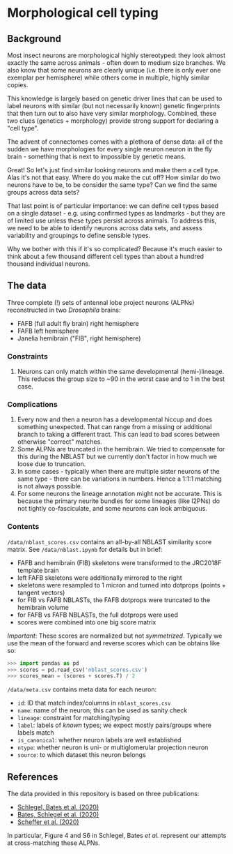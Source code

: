 # Morphological cell typing

## Background

Most insect neurons are morphological highly stereotyped: they look almost
exactly the same across animals - often down to medium size branches.
We also know that some neurons are clearly unique (i.e. there is only ever
one exemplar per hemisphere) while others come in multiple, highly similar
copies.

This knowledge is largely based on genetic driver lines that can be used to
label neurons with similar (but not necessarily known) genetic fingerprints
that then turn out to also have very similar morphology. Combined, these two
clues (genetics + morphology) provide strong support for declaring a "cell
type".

The advent of connectomes comes with a plethora of dense data: all of the
sudden we have morphologies for every single neuron neuron in the fly
brain - something that is next to impossible by genetic means.

Great! So let's just find similar looking neurons and make them a cell type.
Alas it's not that easy. Where do you make the cut off? How similar
do two neurons have to be, to be consider the same type? Can we find the same
groups across data sets?

That last point is of particular importance: we can define cell types based on
a single dataset - e.g. using confirmed types as landmarks - but they are
of limited use unless these types persist across animals. To address this, we
need to be able to identify neurons across data sets, and assess variability
and groupings to define sensible types.

Why we bother with this if it's so complicated? Because it's much easier to
think about a few thousand different cell types than about a hundred thousand
individual neurons.

## The data

Three complete (!) sets of antennal lobe project neurons (ALPNs) reconstructed
in two _Drosophila_ brains:
- FAFB (full adult fly brain) right hemisphere
- FAFB left hemisphere
- Janelia hemibrain ("FIB", right hemisphere)

### Constraints

1. Neurons can only match within the same developmental (hemi-)lineage. This
   reduces the group size to ~90 in the worst case and to 1 in the best case.

### Complications

1. Every now and then a neuron has a developmental hiccup and does something
   unexpected. That can range from a missing or additional branch to taking a
   different tract. This can lead to bad scores between otherwise "correct"
   matches.
2. Some ALPNs are truncated in the hemibrain. We tried to compensate for this
   during the NBLAST but we currently don't factor in how much we loose due to
   truncation.
3. In some cases - typically when there are multiple sister neurons of the same
   type - there can be variations in numbers. Hence a 1:1:1 matching is not
   always possible.
4. For some neurons the lineage annotation might not be accurate. This is
   because the primary neurite bundles for some lineages (like l2PNs) do not
   tightly co-fasciculate, and some neurons can look ambiguous.   

### Contents

`/data/nblast_scores.csv` contains an all-by-all NBLAST similarity score matrix.
See `/data/nblast.ipynb` for details but in brief:

- FAFB and hemibrain (FIB) skeletons were transformed to the JRC2018F template brain
- left FAFB skeletons were additionally mirrored to the right
- skeletons were resampled to 1 micron and turned into dotprops (points + tangent vectors)
- for FIB vs FAFB NBLASTs, the FAFB dotprops were truncated to the hemibrain volume
- for FAFB vs FAFB NBLASTs, the full dotprops were used
- scores were combined into one big score matrix

*Important*: These scores are normalized but not _symmetrized_. Typically we
use the mean of the forward and reverse scores which can be obtains like so:

```Python
>>> import pandas as pd
>>> scores = pd.read_csv('nblast_scores.csv')
>>> scores_mean = (scores + scores.T) / 2
```

`/data/meta.csv` contains meta data for each neuron:

- `id`: ID that match index/columns in `nblast_scores.csv`
- `name`: name of the neuron; this can be used as sanity check
- `lineage`: constraint for matching/typing
- `label`: labels of _known_ types; we expect mostly pairs/groups where labels match
- `is_canonical`: whether neuron labels are well established
- `ntype`: whether neuron is uni- or multiglomerular projection neuron
- `source`: to which dataset this neuron belongs

## References

The data provided in this repository is based on three publications:

- [Schlegel, Bates et al. (2020)](https://www.biorxiv.org/content/10.1101/2020.12.15.401257v2.full)
- [Bates, Schlegel et al. (2020)](https://www.sciencedirect.com/science/article/pii/S0960982220308587)
- [Scheffer et al. (2020)](https://elifesciences.org/articles/57443)

In particular, Figure 4 and S6 in Schlegel, Bates _et al._ represent our
attempts at cross-matching these ALPNs.
